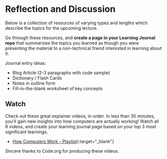 # Reflection and Discussion

Below is a collection of resources of varying types and lengths which describe the topics for the upcoming lecture.  

Go through these resources, and **create a page in your Learning Journal repo** that summarizes the topics you learned as though you were presenting the material to a non-technical friend interested in learning about it.

Journal entry ideas:

* Blog Article (2-3 paragraphs with code sample)
* Dictionary / Flash Cards
* Notes in outline form
* Fill-in-the-blank worksheet of key concepts

## Watch

Check out these great explainer videos, in order. In less than 30 minutes, you'll gain new insights into how computers are actually working! Watch all 6 videos, and create your learning journal page based on your top 3 most significant learnings. 

- [How Computers Work - Playlist](https://www.youtube.com/playlist?list=PLzdnOPI1iJNcsRwJhvksEo1tJqjIqWbN-){:target="_blank"}

Sincere thanks to Code.org for producing these videos.

